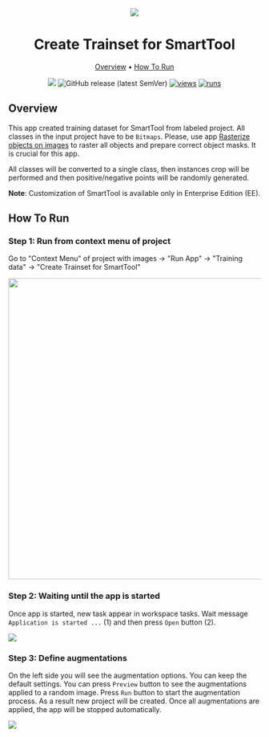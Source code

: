<div align="center" markdown>

<img src="https://user-images.githubusercontent.com/106374579/182811208-a9090964-3213-4f06-9b4f-d4b9deeb86fa.png"/>

# Create Trainset for SmartTool

<p align="center">

  <a href="#Overview">Overview</a> •
  <a href="#How-To-Run">How To Run</a>
</p>

[![](https://img.shields.io/badge/slack-chat-green.svg?logo=slack)](https://supervise.ly/slack)
![GitHub release (latest SemVer)](https://img.shields.io/github/v/release/supervisely-ecosystem/create-trainset-for-smarttool)
[![views](https://app.supervise.ly/img/badges/views/supervisely-ecosystem/create-trainset-for-smarttool)](https://supervise.ly)
[![runs](https://app.supervise.ly/img/badges/runs/supervisely-ecosystem/create-trainset-for-smarttool)](https://supervise.ly)

</div>

## Overview

This app created training dataset for SmartTool from labeled project. All classes in the input project have to be `Bitmaps`. Please, use app [Rasterize objects on images](https://github.com/supervisely-ecosystem/rasterize-objects-on-images) to raster all objects and prepare correct object masks. It is crucial for this app.  

All classes will be converted to a single class, then instances crop will be performed and then positive/negative points will be randomly generated. 

**Note**: Customization of SmartTool is available only in Enterprise Edition (EE).

## How To Run

### Step 1: Run from context menu of project

Go to "Context Menu" of project with images -> "Run App" -> "Training data" -> "Create Trainset for SmartTool"

<img src="https://i.imgur.com/0uTRa3V.png" width="600"/>

### Step 2:  Waiting until the app is started
Once app is started, new task appear in workspace tasks. Wait message `Application is started ...` (1) and then press `Open` button (2).

<img src="https://i.imgur.com/C6zo9Q2.png"/>

### Step 3: Define augmentations

On the left side you will see the augmentation options. You can keep the default settings. You can press `Preview` button to see the augmentations applied to a random image. Press `Run` button to start the augmentation process. As a result new project will be created. Once all augmentations are applied, the app will be stopped automatically. 


<img src="https://i.imgur.com/t5HZgXf.png"/>

